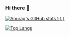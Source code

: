 ### Hi there 👋

<!--
**daikichiba9511/daikichiba9511** is a ✨ _special_ ✨ repository because its `README.md` (this file) appears on your GitHub profile.

Here are some ideas to get you started:

- 🔭 I’m currently working on ...
- 🌱 I’m currently learning ...
- 👯 I’m looking to collaborate on ...
- 🤔 I’m looking for help with ...
- 💬 Ask me about ...
- 📫 How to reach me: ...
- 😄 Pronouns: ...
- ⚡ Fun fact: ...
-->

[![Anurag's GitHub stats](https://github-readme-stats.vercel.app/api?username=daikichiba9511&count_private=true&show_icons=true&theme=solarized-dark)
)
)
)](https://github.com/anuraghazra/github-readme-stats)

[![Top Langs](https://github-readme-stats.vercel.app/api/top-langs/?username=daikichiba9511&layout=compact)](https://github.com/anuraghazra/github-readme-stats)
